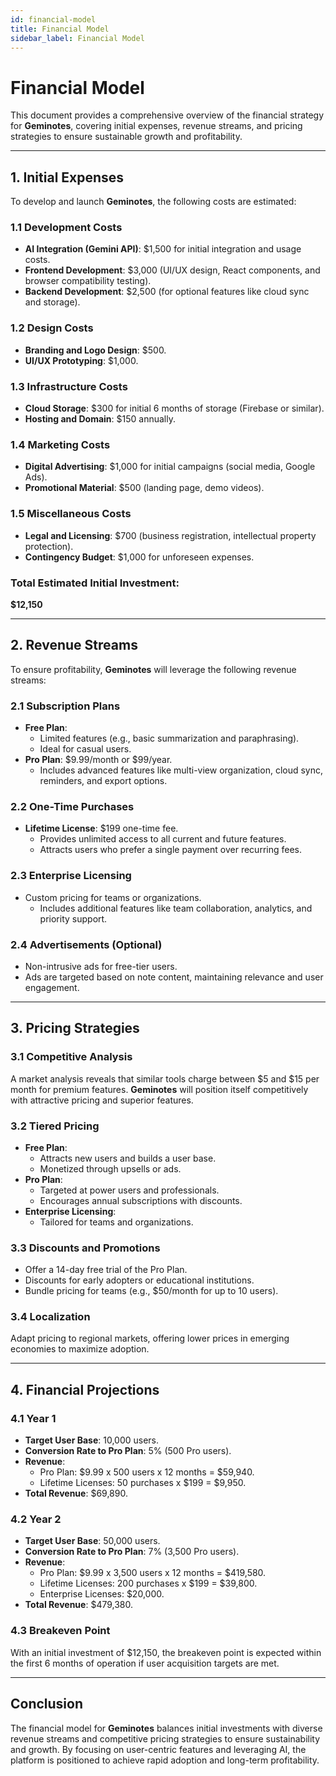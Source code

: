```yaml
---
id: financial-model
title: Financial Model
sidebar_label: Financial Model
---
```


# Financial Model

This document provides a comprehensive overview of the financial strategy for **Geminotes**, covering initial expenses, revenue streams, and pricing strategies to ensure sustainable growth and profitability.

---

## **1. Initial Expenses**

To develop and launch **Geminotes**, the following costs are estimated:

### **1.1 Development Costs**
- **AI Integration (Gemini API)**: $1,500 for initial integration and usage costs.
- **Frontend Development**: $3,000 (UI/UX design, React components, and browser compatibility testing).
- **Backend Development**: $2,500 (for optional features like cloud sync and storage).

### **1.2 Design Costs**
- **Branding and Logo Design**: $500.
- **UI/UX Prototyping**: $1,000.

### **1.3 Infrastructure Costs**
- **Cloud Storage**: $300 for initial 6 months of storage (Firebase or similar).
- **Hosting and Domain**: $150 annually.

### **1.4 Marketing Costs**
- **Digital Advertising**: $1,000 for initial campaigns (social media, Google Ads).
- **Promotional Material**: $500 (landing page, demo videos).

### **1.5 Miscellaneous Costs**
- **Legal and Licensing**: $700 (business registration, intellectual property protection).
- **Contingency Budget**: $1,000 for unforeseen expenses.

### **Total Estimated Initial Investment**:  
**$12,150**

---

## **2. Revenue Streams**

To ensure profitability, **Geminotes** will leverage the following revenue streams:

### **2.1 Subscription Plans**
- **Free Plan**:
  - Limited features (e.g., basic summarization and paraphrasing).
  - Ideal for casual users.
- **Pro Plan**: $9.99/month or $99/year.
  - Includes advanced features like multi-view organization, cloud sync, reminders, and export options.

### **2.2 One-Time Purchases**
- **Lifetime License**: $199 one-time fee.
  - Provides unlimited access to all current and future features.
  - Attracts users who prefer a single payment over recurring fees.

### **2.3 Enterprise Licensing**
- Custom pricing for teams or organizations.
  - Includes additional features like team collaboration, analytics, and priority support.

### **2.4 Advertisements (Optional)**
- Non-intrusive ads for free-tier users.
- Ads are targeted based on note content, maintaining relevance and user engagement.

---

## **3. Pricing Strategies**

### **3.1 Competitive Analysis**
A market analysis reveals that similar tools charge between $5 and $15 per month for premium features. **Geminotes** will position itself competitively with attractive pricing and superior features.

### **3.2 Tiered Pricing**
- **Free Plan**:
  - Attracts new users and builds a user base.
  - Monetized through upsells or ads.
- **Pro Plan**:
  - Targeted at power users and professionals.
  - Encourages annual subscriptions with discounts.
- **Enterprise Licensing**:
  - Tailored for teams and organizations.

### **3.3 Discounts and Promotions**
- Offer a 14-day free trial of the Pro Plan.
- Discounts for early adopters or educational institutions.
- Bundle pricing for teams (e.g., $50/month for up to 10 users).

### **3.4 Localization**
Adapt pricing to regional markets, offering lower prices in emerging economies to maximize adoption.

---

## **4. Financial Projections**

### **4.1 Year 1**
- **Target User Base**: 10,000 users.
- **Conversion Rate to Pro Plan**: 5% (500 Pro users).
- **Revenue**:
  - Pro Plan: $9.99 x 500 users x 12 months = $59,940.
  - Lifetime Licenses: 50 purchases x $199 = $9,950.
- **Total Revenue**: $69,890.

### **4.2 Year 2**
- **Target User Base**: 50,000 users.
- **Conversion Rate to Pro Plan**: 7% (3,500 Pro users).
- **Revenue**:
  - Pro Plan: $9.99 x 3,500 users x 12 months = $419,580.
  - Lifetime Licenses: 200 purchases x $199 = $39,800.
  - Enterprise Licenses: $20,000.
- **Total Revenue**: $479,380.

### **4.3 Breakeven Point**
With an initial investment of $12,150, the breakeven point is expected within the first 6 months of operation if user acquisition targets are met.

---

## **Conclusion**

The financial model for **Geminotes** balances initial investments with diverse revenue streams and competitive pricing strategies to ensure sustainability and growth. By focusing on user-centric features and leveraging AI, the platform is positioned to achieve rapid adoption and long-term profitability.

